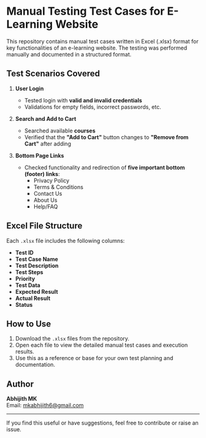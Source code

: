 # Manual Testing Test Cases for E-Learning Website

This repository contains manual test cases written in Excel (.xlsx) format for key functionalities of an e-learning website. The testing was performed manually and documented in a structured format.

## Test Scenarios Covered

1. **User Login**
   - Tested login with **valid and invalid credentials**
   - Validations for empty fields, incorrect passwords, etc.

2. **Search and Add to Cart**
   - Searched available **courses**
   - Verified that the **"Add to Cart"** button changes to **"Remove from Cart"** after adding

3. **Bottom Page Links**
   - Checked functionality and redirection of **five important bottom (footer) links**:
     - Privacy Policy
     - Terms & Conditions
     - Contact Us
     - About Us
     - Help/FAQ

## Excel File Structure

Each `.xlsx` file includes the following columns:

- **Test ID**  
- **Test Case Name**  
- **Test Description**  
- **Test Steps**  
- **Priority**  
- **Test Data**  
- **Expected Result**  
- **Actual Result**  
- **Status**

## How to Use

1. Download the `.xlsx` files from the repository.
2. Open each file to view the detailed manual test cases and execution results.
3. Use this as a reference or base for your own test planning and documentation.

## Author

**Abhijith MK**  
Email: mkabhijith6@gmail.com

---

If you find this useful or have suggestions, feel free to contribute or raise an issue.

